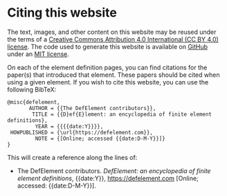 # Citing this website

The text, images, and other content on this website may be reused under the terms of a
[Creative Commons Attribution 4.0 International (CC BY 4.0) license](https://creativecommons.org/licenses/by/4.0/).
The code used to generate this website is available on [GitHub](https://github.com/mscroggs/defelement.com)
under an [MIT license](https://github.com/mscroggs/defelement.com/blob/main/LICENSE.txt).

On each of the element definition pages, you can find citations for the paper(s) that introduced
that element. These papers should be cited when using a given element. If you wish to cite this
website, you can use the following BibTeX:

```
@misc{defelement,
       AUTHOR = {{The DefElement contributors}},
        TITLE = {{D}ef{E}lement: an encyclopedia of finite element definitions},
         YEAR = {{{{date:Y}}}},
 HOWPUBLISHED = {\url{https://defelement.com}},
         NOTE = {[Online; accessed {{date:D-M-Y}}]}
}
```

This will create a reference along the lines of:

<ul class='citations'>
<li>The DefElement contributors. <i>DefElement: an encyclopedia of finite element definitions</i>, {{date:Y}}, <a href='https://defelement.com'>https://defelement.com</a> [Online; accessed: {{date:D-M-Y}}].</li>
</ul>
